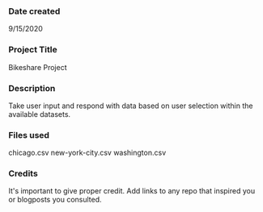### Date created
9/15/2020

### Project Title
Bikeshare Project

### Description
Take user input and respond with data based on user selection within the available datasets.

### Files used
chicago.csv
new-york-city.csv
washington.csv

### Credits
It's important to give proper credit. Add links to any repo that inspired you or blogposts you consulted.

